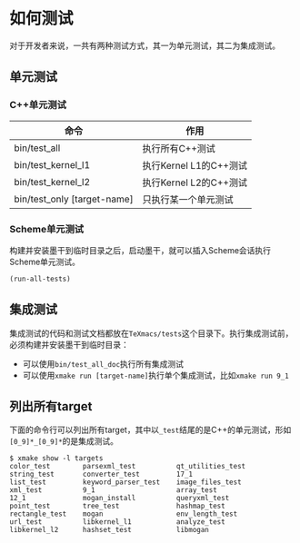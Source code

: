 # 如何测试
对于开发者来说，一共有两种测试方式，其一为单元测试，其二为集成测试。

## 单元测试
### C++单元测试
| 命令 | 作用 |
|-----|------|
| bin/test_all | 执行所有C++测试 |
| bin/test_kernel_l1 | 执行Kernel L1的C++测试 |
| bin/test_kernel_l2 | 执行Kernel L2的C++测试 |
| bin/test_only [target-name] | 只执行某一个单元测试 |

### Scheme单元测试
构建并安装墨干到临时目录之后，启动墨干，就可以插入Scheme会话执行Scheme单元测试。
``` scheme
(run-all-tests)
```

## 集成测试
集成测试的代码和测试文档都放在`TeXmacs/tests`这个目录下。执行集成测试前，必须构建并安装墨干到临时目录：
+ 可以使用`bin/test_all_doc`执行所有集成测试
+ 可以使用`xmake run [target-name]`执行单个集成测试，比如`xmake run 9_1`

## 列出所有target
下面的命令行可以列出所有target，其中以`_test`结尾的是C++的单元测试，形如`[0_9]*_[0_9]*`的是集成测试。
``` shell
$ xmake show -l targets
color_test        parsexml_test          qt_utilities_test
string_test       converter_test         17_1
list_test         keyword_parser_test    image_files_test
xml_test          9_1                    array_test
12_1              mogan_install          queryxml_test
point_test        tree_test              hashmap_test
rectangle_test    mogan                  env_length_test
url_test          libkernel_l1           analyze_test
libkernel_l2      hashset_test           libmogan
```